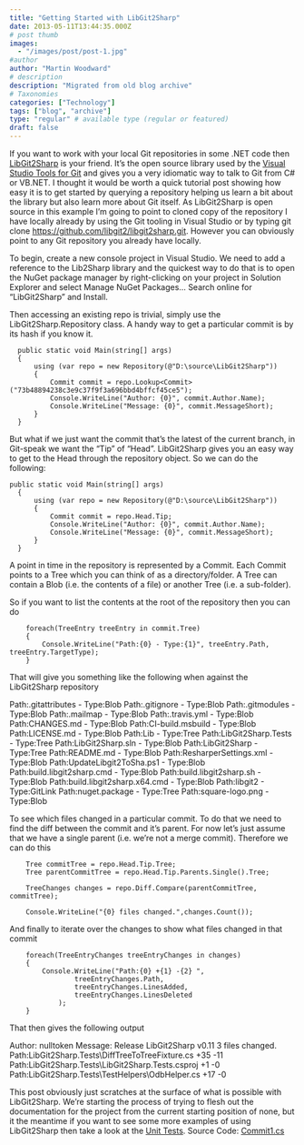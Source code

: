 ```yaml
---
title: "Getting Started with LibGit2Sharp"
date: 2013-05-11T13:44:35.000Z
# post thumb
images:
  - "/images/post/post-1.jpg"
#author
author: "Martin Woodward"
# description
description: "Migrated from old blog archive"
# Taxonomies
categories: ["Technology"]
tags: ["blog", "archive"]
type: "regular" # available type (regular or featured)
draft: false
---
```


If you want to work with your local Git repositories in some .NET code then [LibGit2Sharp](https://github.com/libgit2/libgit2sharp) is your friend.  It’s the open source library used by the [Visual Studio Tools for Git](http://aka.ms/Git4VS) and gives you a very idiomatic way to talk to Git from C# or VB.NET.  I thought it would be worth a quick tutorial post showing how easy it is to get started by querying a repository helping us learn a bit about the library but also learn more about Git itself. As LibGit2Sharp is open source in this example I’m going to point to cloned copy of the repository I have locally already by using the Git tooling in Visual Studio or by typing git clone https://github.com/libgit2/libgit2sharp.git. However you can obviously point to any Git repository you already have locally.  

To begin, create a new console project in Visual Studio. We need to add a reference to the Lib2Sharp library and the quickest way to do that is to open the NuGet package manager by right-clicking on your project in Solution Explorer and select Manage NuGet Packages…  Search online for “LibGit2Sharp” and Install.  

[](http://www.woodwardweb.com/Windows-Live-Writer/Getting-Started-with-LibGit2Sharp_1091B/nuget_2.png)  

Then accessing an existing repo is trivial, simply use the LibGit2Sharp.Repository class. A handy way to get a particular commit is by its hash if you know it.  

      public static void Main(string[] args)
      {
          using (var repo = new Repository(@"D:\source\LibGit2Sharp"))
          {
              Commit commit = repo.Lookup<Commit>("73b48894238c3e9c37f9f3a696bbd4bffcf45ce5");
              Console.WriteLine("Author: {0}", commit.Author.Name);
              Console.WriteLine("Message: {0}", commit.MessageShort);
          }
      }

But what if we just want the commit that’s the latest of the current branch, in Git-speak we want the “Tip” of “Head”. LibGit2Sharp gives you an easy way to get to the Head through the repository object. So we can do the following:

    public static void Main(string[] args)
      {
          using (var repo = new Repository(@"D:\source\LibGit2Sharp"))
          {
              Commit commit = repo.Head.Tip;
              Console.WriteLine("Author: {0}", commit.Author.Name);
              Console.WriteLine("Message: {0}", commit.MessageShort);
          }
      }

A point in time in the repository is represented by a Commit. Each Commit points to a Tree which you can think of as a directory/folder. A Tree can contain a Blob (i.e. the contents of a file) or another Tree (i.e. a sub-folder).

So if you want to list the contents at the root of the repository then you can do

        foreach(TreeEntry treeEntry in commit.Tree)
        {
            Console.WriteLine("Path:{0} - Type:{1}", treeEntry.Path, treeEntry.TargetType);
        }

That will give you something like the following when against the LibGit2Sharp repository

Path:.gitattributes - Type:Blob
Path:.gitignore - Type:Blob
Path:.gitmodules - Type:Blob
Path:.mailmap - Type:Blob
Path:.travis.yml - Type:Blob
Path:CHANGES.md - Type:Blob
Path:CI-build.msbuild - Type:Blob
Path:LICENSE.md - Type:Blob
Path:Lib - Type:Tree
Path:LibGit2Sharp.Tests - Type:Tree
Path:LibGit2Sharp.sln - Type:Blob
Path:LibGit2Sharp - Type:Tree
Path:README.md - Type:Blob
Path:ResharperSettings.xml - Type:Blob
Path:UpdateLibgit2ToSha.ps1 - Type:Blob
Path:build.libgit2sharp.cmd - Type:Blob
Path:build.libgit2sharp.sh - Type:Blob
Path:build.libgit2sharp.x64.cmd - Type:Blob
Path:libgit2 - Type:GitLink
Path:nuget.package - Type:Tree
Path:square-logo.png - Type:Blob

To see which files changed in a particular commit.  To do that we need to find the diff between the commit and it’s parent. For now let’s just assume that we have a single parent (i.e. we’re not a merge commit). Therefore we can do this

        Tree commitTree = repo.Head.Tip.Tree;
        Tree parentCommitTree = repo.Head.Tip.Parents.Single().Tree;
 
        TreeChanges changes = repo.Diff.Compare(parentCommitTree, commitTree);
 
        Console.WriteLine("{0} files changed.",changes.Count());

And finally to iterate over the changes to show what files changed in that commit

        foreach(TreeEntryChanges treeEntryChanges in changes)
        {
            Console.WriteLine("Path:{0} +{1} -{2} ", 
                    treeEntryChanges.Path, 
                    treeEntryChanges.LinesAdded,
                    treeEntryChanges.LinesDeleted
                );
        }

That then gives the following output

Author: nulltoken
Message: Release LibGit2Sharp v0.11
3 files changed.
Path:LibGit2Sharp.Tests\DiffTreeToTreeFixture.cs +35 -11
Path:LibGit2Sharp.Tests\LibGit2Sharp.Tests.csproj +1 -0
Path:LibGit2Sharp.Tests\TestHelpers\OdbHelper.cs +17 -0

This post obviously just scratches at the surface of what is possible with LibGit2Sharp. We’re starting the process of trying to flesh out the documentation for the project from the current starting position of none, but it the meantime if you want to see some more examples of using LibGit2Sharp then take a look at the [Unit Tests](https://github.com/libgit2/libgit2sharp/tree/vNext/LibGit2Sharp.Tests).
Source Code: [Commit1.cs](http://www.woodwardweb.com/code/Commit1.cs)